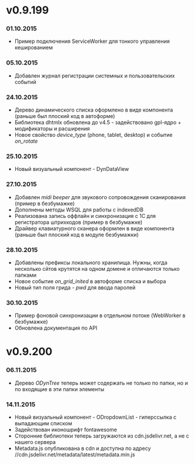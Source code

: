 # v0.9.199

### 01.10.2015
- Пример подключения ServiceWorker для тонкого управления кешированием
 
### 05.10.2015
- Добавлен журнал регистрации системных и пользовательских событий

### 24.10.2015
- Дерево динамического списка оформлено в виде компонента (раньше был плоский код в автоформе)
- Библиотека dhtmlx обновлена до v4.5 - задействовано gpl-ядро + модификаторы и расширения
- Новое свойство _device_type_ (phone, tablet, desktop) и событие _on_rotate_ 

### 25.10.2015
- Новый визуальный компонент - DynDataView

### 27.10.2015
- Добавлен _midi beeper_ для звукового сопровождения сканирования (пример в безбумажке)
- Дополнены методы WSQL для работы с indexedDB
- Реализована запись оффлайн и синхронизация с 1С для регистратора штрихкодов (пример в безбумажке)
- Драйвер клавиатурного сканера оформлен в виде компонента (раньше был плоский код в модуле безбумажки)

### 28.10.2015
- Добавлены префиксы локального хранилища. Нужны, когда несколько сйтов крутятся на одном домене и отличаются только папками
- Новое событие _on_grid_inited_ в автоформе списка и выбора
- Новый тип поля грида - _pwd_ для ввода паролей

### 30.10.2015
- Пример фоновой синхронизации в отдельном потоке (WebWorker в безбумажке)
- Обновлена документация по API

# v0.9.200
### 06.11.2015
- Дерево _ODynTree_ теперь может содержать не только по папки, но и по входящие в эти папки элементы
 
### 14.11.2015
- Новый визуальный компонент - ODropdownList - гиперссылка с выпадающим списком
- Задействован иконошрифт fontawesome
- Сторонние библиотеки теперь загружаются из cdn.jsdelivr.net, а не с нашего сервера
- Metadata.js опубликована в cdn и доступна по адресу //cdn.jsdelivr.net/metadata/latest/metadata.min.js